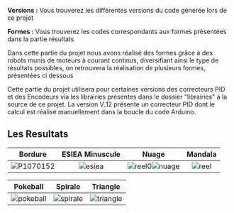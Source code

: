 
**Versions :** Vous trouverez les différentes versions du code générée lors de ce projet

**Formes :** Vous trouverez les codes correspondants aux formes présentées dans la partie résultats

Dans cette partie du projet nous avons réalisé des formes grâce à des robots munis de moteurs à courant continus, diversifiant ainsi le type de résultats possibles, on retrouvera la réalisation de plusieurs formes, présentées ci dessous 

Cette partie du projet utilisera pour certaines versions des correcteurs PID et des Encodeurs via les librairies présentes dans le dossier "librairies" à la source de ce projet. La version V_12 présente un correcteur PID dont le calcul est réalisé manuellement dans la boucle du code Arduino.

## Les Resultats

Bordure         |  ESIEA Minuscule           |  Nuage          |  Mandala   
:-------------------------:|:-------------------------:|:-------------------------:|:-------------------------:
![P1070152](https://user-images.githubusercontent.com/30113273/115064386-26c7d400-9eed-11eb-8979-5c9a79ba1ebc.JPG)|![esiea](https://user-images.githubusercontent.com/30113273/115063816-5b875b80-9eec-11eb-9fc3-02121d5069ef.PNG)|![reel0](https://user-images.githubusercontent.com/30113273/115063562-064b4a00-9eec-11eb-9a3e-65f6cdf1b81f.PNG)![nuage](https://user-images.githubusercontent.com/30113273/115063754-47435e80-9eec-11eb-8258-fa095eb1c958.PNG)|![reel](https://user-images.githubusercontent.com/30113273/115063535-fdf30f00-9eeb-11eb-8133-ca84053e5e43.PNG)



Pokeball         |  Spirale         |  Triangle           
:-------------------------:|:-------------------------:|:-------------------------:
![pokeball](https://user-images.githubusercontent.com/30113273/115063840-64782d00-9eec-11eb-9bee-b85afff8aa44.PNG)|![spirale](https://user-images.githubusercontent.com/30113273/115063949-8ec9ea80-9eec-11eb-979e-9c469ae899d4.PNG)|![triangle](https://user-images.githubusercontent.com/30113273/115063958-938e9e80-9eec-11eb-825e-9ad4aa39adb6.PNG)


